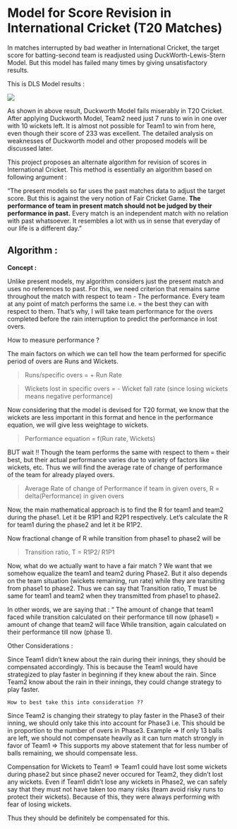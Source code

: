 # Model for Score Revision in International Cricket (T20 Matches)

In matches interrupted by bad weather in International Cricket, the target score for batting-second team is readjusted using DuckWorth-Lewis-Stern Model. But this model has failed many times by giving unsatisfactory results. 

This is DLS Model results :

<img src="https://user-images.githubusercontent.com/13872065/31688351-b9c4ced0-b3a9-11e7-8ece-ca1554963aa2.png">

As shown in above result, Duckworth Model fails miserably in T20 Cricket. After applying Duckworth Model, Team2 need just 7 runs to win in one over with 10 wickets left. It is almost not possible for Team1 to win from here, even though their score of 233 was excellent. The detailed analysis on weaknesses of Duckworth model and other proposed models will be discussed later.

This project proposes an alternate algorithm for revision of scores in International Cricket. This method is essentially an algorithm based on following argument :

“The present models so far uses the past matches data to adjust the target score. But this is against the very notion of Fair Cricket Game. **The performance of team in present match should not be judged by their performance in past.** Every match is an independent match with no relation with past whatsoever. It resembles a lot with us in sense that everyday of our life is a different day.”

## Algorithm :

**Concept :** 

Unlike present models, my algorithm considers just the present match and uses no references to past. For this, we need criterion that remains same throughout the match with respect to team - The performance. Every team at any point of match performs the same i.e. = the best they can with respect to them.
That’s why, I will take team performance for the overs completed before the rain interruption to predict the performance in lost overs.

How to measure performance ?

The main factors on which we can tell how the team performed for specific period of overs are Runs and Wickets.

> Runs/specific overs = + Run Rate 


> Wickets lost in specific overs = - Wicket fall rate (since losing wickets means negative performance)

Now considering that the model is devised for T20 format, we know that the wickets are less important in this format and hence in the performance equation, we will give less weightage to wickets.

> Performance equation = f(Run rate, Wickets)


BUT wait !! Though the team performs the same with respect to them = their best, but their actual performance varies due to variety of factors like wickets, etc.
Thus we will find the average rate of change of performance of the team for already played overs.

> Average Rate of change of Performance if team in given overs, R = delta(Performance) in given  overs

Now, the main mathematical approach is to find the R for team1 and team2 during the phase1. Let it be R1P1 and R2P1 respectively. Let’s calculate the R for team1 during the phase2 and let it be R1P2.

Now fractional change of R while transition from phase1 to phase2 will be 

> Transition ratio, T = R1P2/ R1P1

Now, what do we actually want to have a fair match ? We want that we somehow equalize the team1 and team2 during Phase2. But it also depends on the team situation (wickets remaining, run rate) while they are transiting from phase1 to phase2. Thus we can say that Transition ratio, T must be same for team1 and team2 when they transmitted from phase1 to phase2.  

In other words, we are saying that : “ The amount of change that team1 faced while transition calculated on their performance till now (phase1) = amount of change that team2 will face 
While transition, again calculated on their performance till now (phase 1).

Other Considerations :

Since Team1 didn’t knew about the rain during their innings, they should be compensated accordingly. This is because the Team1 would have strategized to play faster in beginning if they knew about the rain. Since Team2 know about the rain in their innings, they could change strategy to play faster.

	How to best take this into consideration ??

Since Team2 is changing their strategy to play faster in the Phase3 of their inning, we should only take this into account for Phase3 i.e. This should be in proportion to the number of overs in Phase3.
Example => If only 13 balls are left, we should not compensate heavily as it can turn match strongly in favor of Team1 => This supports my above statement that for less number of balls remaining, we should compensate less.

Compensation for Wickets to Team1 => Team1 could have lost some wickets during phase2 but since phase2 never occured for Team2, they didn’t lost any wickets. Even if Team1 didn’t lose any wickets in Phase2, we can safely say that they must not have taken too many risks (team avoid risky runs to protect their wickets). Because of this, they were always performing with fear of losing wickets.

Thus they should be definitely be compensated for this. 
